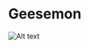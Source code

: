 # Geesemon
<img src="https://media.tenor.com/-GKISzf0kAoAAAAC/it-is-evolving-just-backwards.gif" alt="Alt text" title="Optional title">
